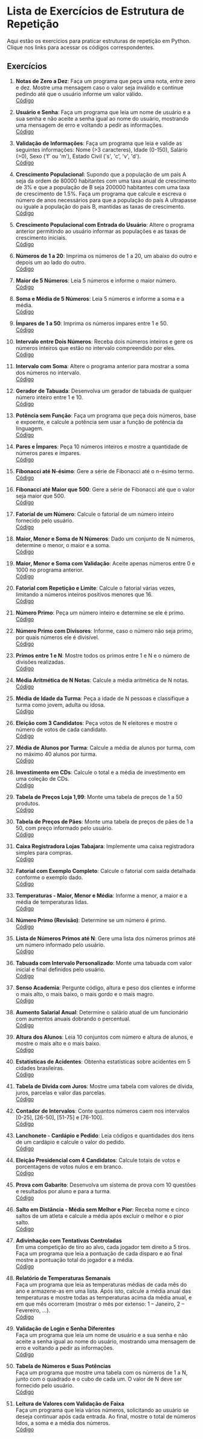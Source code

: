 # Lista de Exercícios de Estrutura de Repetição

Aqui estão os exercícios para praticar estruturas de repetição em Python. Clique nos links para acessar os códigos correspondentes.

## Exercícios

1. **Notas de Zero a Dez**: Faça um programa que peça uma nota, entre zero e dez. Mostre uma mensagem caso o valor seja inválido e continue pedindo até que o usuário informe um valor válido.  
   [Código](./notas_zero_a_dez.py)

2. **Usuário e Senha**: Faça um programa que leia um nome de usuário e a sua senha e não aceite a senha igual ao nome do usuário, mostrando uma mensagem de erro e voltando a pedir as informações.  
   [Código](./usuario_senha.py)

3. **Validação de Informações**: Faça um programa que leia e valide as seguintes informações: Nome (>3 caracteres), Idade (0-150), Salário (>0), Sexo ('f' ou 'm'), Estado Civil ('s', 'c', 'v', 'd').  
   [Código](./validacao_informacoes.py)

4. **Crescimento Populacional**: Supondo que a população de um país A seja da ordem de 80000 habitantes com uma taxa anual de crescimento de 3% e que a população de B seja 200000 habitantes com uma taxa de crescimento de 1.5%. Faça um programa que calcule e escreva o número de anos necessários para que a população do país A ultrapasse ou iguale a população do país B, mantidas as taxas de crescimento.  
   [Código](./crescimento_populacional.py)

5. **Crescimento Populacional com Entrada do Usuário**: Altere o programa anterior permitindo ao usuário informar as populações e as taxas de crescimento iniciais.  
   [Código](./crescimento_populacional_usuario.py)

6. **Números de 1 a 20**: Imprima os números de 1 a 20, um abaixo do outro e depois um ao lado do outro.  
   [Código](./numeros_1_a_20.py)

7. **Maior de 5 Números**: Leia 5 números e informe o maior número.  
   [Código](./maior_de_5_numeros.py)

8. **Soma e Média de 5 Números**: Leia 5 números e informe a soma e a média.  
   [Código](./soma_media_5_numeros.py)

9. **Ímpares de 1 a 50**: Imprima os números ímpares entre 1 e 50.  
   [Código](./impares_1_a_50.py)

10. **Intervalo entre Dois Números**: Receba dois números inteiros e gere os números inteiros que estão no intervalo compreendido por eles.  
    [Código](./intervalo_entre_numeros.py)

11. **Intervalo com Soma**: Altere o programa anterior para mostrar a soma dos números no intervalo.  
    [Código](./intervalo_com_soma.py)

12. **Gerador de Tabuada**: Desenvolva um gerador de tabuada de qualquer número inteiro entre 1 e 10.  
    [Código](./gerador_tabuada.py)

13. **Potência sem Função**: Faça um programa que peça dois números, base e expoente, e calcule a potência sem usar a função de potência da linguagem.  
    [Código](./potencia_sem_funcao.py)

14. **Pares e Ímpares**: Peça 10 números inteiros e mostre a quantidade de números pares e ímpares.  
    [Código](./pares_impares.py)

15. **Fibonacci até N-ésimo**: Gere a série de Fibonacci até o n-ésimo termo.  
    [Código](./fibonacci_n_termo.py)

16. **Fibonacci até Maior que 500**: Gere a série de Fibonacci até que o valor seja maior que 500.  
    [Código](./fibonacci_ate_500.py)

17. **Fatorial de um Número**: Calcule o fatorial de um número inteiro fornecido pelo usuário.  
    [Código](./fatorial.py)

18. **Maior, Menor e Soma de N Números**: Dado um conjunto de N números, determine o menor, o maior e a soma.  
    [Código](./maior_menor_soma.py)

19. **Maior, Menor e Soma com Validação**: Aceite apenas números entre 0 e 1000 no programa anterior.  
    [Código](./maior_menor_soma_validacao.py)

20. **Fatorial com Repetição e Limite**: Calcule o fatorial várias vezes, limitando a números inteiros positivos menores que 16.  
    [Código](./fatorial_com_repeticao.py)

21. **Número Primo**: Peça um número inteiro e determine se ele é primo.  
    [Código](./numero_primo.py)

22. **Número Primo com Divisores**: Informe, caso o número não seja primo, por quais números ele é divisível.  
    [Código](./numero_primo_divisores.py)

23. **Primos entre 1 e N**: Mostre todos os primos entre 1 e N e o número de divisões realizadas.  
    [Código](./primos_1_a_n.py)

24. **Média Aritmética de N Notas**: Calcule a média aritmética de N notas.  
    [Código](./media_n_notas.py)

25. **Média de Idade da Turma**: Peça a idade de N pessoas e classifique a turma como jovem, adulta ou idosa.  
    [Código](./media_idade_turma.py)

26. **Eleição com 3 Candidatos**: Peça votos de N eleitores e mostre o número de votos de cada candidato.  
    [Código](./eleicao_3_candidatos.py)

27. **Média de Alunos por Turma**: Calcule a média de alunos por turma, com no máximo 40 alunos por turma.  
    [Código](./media_alunos_turma.py)

28. **Investimento em CDs**: Calcule o total e a média de investimento em uma coleção de CDs.  
    [Código](./investimento_cds.py)

29. **Tabela de Preços Loja 1,99**: Monte uma tabela de preços de 1 a 50 produtos.  
    [Código](./tabela_precos_199.py)

30. **Tabela de Preços de Pães**: Monte uma tabela de preços de pães de 1 a 50, com preço informado pelo usuário.  
    [Código](./tabela_precos_paes.py)

31. **Caixa Registradora Lojas Tabajara**: Implemente uma caixa registradora simples para compras.  
    [Código](./caixa_registradora.py)

32. **Fatorial com Exemplo Completo**: Calcule o fatorial com saída detalhada conforme o exemplo dado.  
    [Código](./fatorial_exemplo.py)

33. **Temperaturas - Maior, Menor e Média**: Informe a menor, a maior e a média de temperaturas lidas.  
    [Código](./temperaturas.py)

34. **Número Primo (Revisão)**: Determine se um número é primo.  
    [Código](./numero_primo_revisao.py)

35. **Lista de Números Primos até N**: Gere uma lista dos números primos até um número informado pelo usuário.  
    [Código](./lista_primos.py)

36. **Tabuada com Intervalo Personalizado**: Monte uma tabuada com valor inicial e final definidos pelo usuário.  
    [Código](./tabuada_intervalo.py)

37. **Senso Academia**: Pergunte código, altura e peso dos clientes e informe o mais alto, o mais baixo, o mais gordo e o mais magro.  
    [Código](./senso_academia.py)

38. **Aumento Salarial Anual**: Determine o salário atual de um funcionário com aumentos anuais dobrando o percentual.  
    [Código](./aumento_salarial.py)

39. **Altura dos Alunos**: Leia 10 conjuntos com número e altura de alunos, e mostre o mais alto e o mais baixo.  
    [Código](./altura_alunos.py)

40. **Estatísticas de Acidentes**: Obtenha estatísticas sobre acidentes em 5 cidades brasileiras.  
    [Código](./estatisticas_acidentes.py)

41. **Tabela de Dívida com Juros**: Mostre uma tabela com valores de dívida, juros, parcelas e valor das parcelas.  
    [Código](./tabela_divida_juros.py)

42. **Contador de Intervalos**: Conte quantos números caem nos intervalos [0-25], [26-50], [51-75] e [76-100].  
    [Código](./contador_intervalos.py)

43. **Lanchonete - Cardápio e Pedido**: Leia códigos e quantidades dos itens de um cardápio e calcule o valor do pedido.  
    [Código](./lanchonete_pedido.py)

44. **Eleição Presidencial com 4 Candidatos**: Calcule totais de votos e porcentagens de votos nulos e em branco.  
    [Código](./eleicao_presidencial.py)

45. **Prova com Gabarito**: Desenvolva um sistema de prova com 10 questões e resultados por aluno e para a turma.  
    [Código](./prova_gabarito.py)

46. **Salto em Distância - Média sem Melhor e Pior**: Receba nome e cinco saltos de um atleta e calcule a média após excluir o melhor e o pior salto.  
    [Código](./salto_distancia.py)

47. **Adivinhação com Tentativas Controladas**  
Em uma competição de tiro ao alvo, cada jogador tem direito a 5 tiros. Faça um programa que leia a pontuação de cada disparo e ao final mostre a pontuação total do jogador e a média.  
[Código](./competicao_tiro_ao_alvo.py)

48. **Relatório de Temperaturas Semanais**  
Faça um programa que leia as temperaturas médias de cada mês do ano e armazene-as em uma lista. Após isto, calcule a média anual das temperaturas e mostre todas as temperaturas acima da média anual, e em que mês ocorreram (mostrar o mês por extenso: 1 – Janeiro, 2 – Fevereiro, ...).  
[Código](./temperaturas_acima_media_anual.py)

49. **Validação de Login e Senha Diferentes**  
Faça um programa que leia um nome de usuário e a sua senha e não aceite a senha igual ao nome do usuário, mostrando uma mensagem de erro e voltando a pedir as informações.  
[Código](./validacao_usuario_senha.py)

50. **Tabela de Números e Suas Potências**  
Faça um programa que mostre uma tabela com os números de 1 a N, junto com o quadrado e o cubo de cada um. O valor de N deve ser fornecido pelo usuário.  
[Código](./tabela_quadrado_cubo.py)

51. **Leitura de Valores com Validação de Faixa**  
Faça um programa que leia vários números, solicitando ao usuário se deseja continuar após cada entrada. Ao final, mostre o total de números lidos, a soma e a média dos números.  
[Código](./leitura_valores_com_validacao.py)




